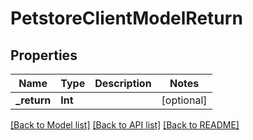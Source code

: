 # PetstoreClientModelReturn

## Properties
Name | Type | Description | Notes
------------ | ------------- | ------------- | -------------
**_return** | **Int** |  | [optional] 

[[Back to Model list]](../README.md#documentation-for-models) [[Back to API list]](../README.md#documentation-for-api-endpoints) [[Back to README]](../README.md)


